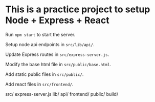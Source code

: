# This is a practice project to setup Node + Express + React

Run `npm start` to start the server.

Setup node api endpoints in `src/lib/api/`.

Update Express routes in `src/express-server.js`.

Modify the base html file in `src/public/base.html`.

Add static public files in `src/public/`.

Add react files in `src/frontend/`.



src/
  express-server.js
  lib/
    api/
  frontend/
  public/
build/



